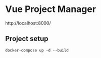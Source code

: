 # Vue Project Manager

http://localhost:8000/

## Project setup

```
docker-compose up -d --build
```